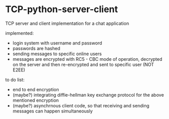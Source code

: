 # TCP-python-server-client
TCP server and client implementation for a chat application

implemented:
- login system with username and password
- passwords are hashed
- sending messages to specific online users
- messages are encrypted with RC5 - CBC mode of operation, decrypted on the server and then re-encrypted and sent to specific user (NOT E2EE)

to do list:
- end to end encryption 
- (maybe?) integrating diffie-hellman key exchange protocol for the above mentioned encryption
- (maybe?) asynchrnous client code, so that receiving and sending messages can happen simultaneously
